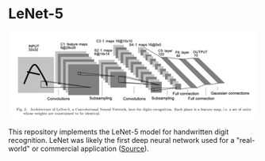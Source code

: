 # LeNet-5

![lenet5](LeCun98.png)

This repository implements the LeNet-5 model for handwritten digit recognition. LeNet was likely the first deep neural network used for a "real-world" or commercial application ([Source](https://karpathy.github.io/2022/03/14/lecun1989/)).
